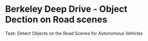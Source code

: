 # Berkeley Deep Drive - Object Dection on Road scenes

Task: Detect Objects on the Road Scenes for Autonomous Vehicles
